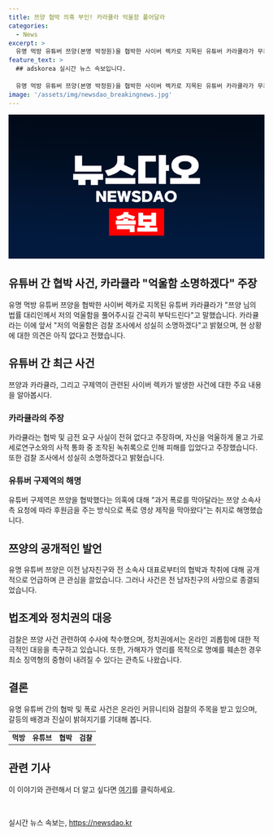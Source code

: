 ```yaml
---
title: 쯔양 협박 의혹 부인! 카라큘라 억울함 풀어달라
categories:
  - News
excerpt: >
  유명 먹방 유튜버 쯔양(본명 박정원)을 협박한 사이버 렉카로 지목된 유튜버 카라큘라가 무죄를 호소하며 쯔양의 법률 대리인에게 정당한 입증을 요청했다. 카라큘라는 협박과 관련한 어떠한 증거도 없다고 주장했으며, 쯔양의 과거 사건을 폭로한 이유와 관련된 의혹도 부인했다. 이에 따라 검찰은 쯔양 사건 관련 수사에 착수했고, 정치권은 사이버 렉카 문제에 대한 적극적인 대응을 요구했다. 이러한 사건은 명예훼손이 아닌 수익형 범죄로 판단되어, 가해자는 중형의 징역형을 받을 수 있다는 법조계의 관측이 나왔다.
feature_text: >
  ## adskorea 실시간 뉴스 속보입니다.

  유명 먹방 유튜버 쯔양(본명 박정원)을 협박한 사이버 렉카로 지목된 유튜버 카라큘라가 무죄를 호소하며 쯔양의 법률 대리인에게 정당한 입증을 요청했다. 카라큘라는 협박과 관련한 어떠한 증거도 없다고 주장했으며, 쯔양의 과거 사건을 폭로한 이유와 관련된 의혹도 부인했다. 이에 따라 검찰은 쯔양 사건 관련 수사에 착수했고, 정치권은 사이버 렉카 문제에 대한 적극적인 대응을 요구했다. 이러한 사건은 명예훼손이 아닌 수익형 범죄로 판단되어, 가해자는 중형의 징역형을 받을 수 있다는 법조계의 관측이 나왔다.
image: '/assets/img/newsdao_breakingnews.jpg'
---
```


<p><img src="/assets/img/newsdao_breakingnews.jpg" alt="adskorea 속보" /></p>

<h2>유튜버 간 협박 사건, 카라큘라 "억울함 소명하겠다" 주장</h2>

<p data-ke-size="size16">유명 먹방 유튜버 쯔양을 협박한 사이버 렉카로 지목된 유튜버 카라큘라가 "쯔양 님의 법률 대리인께서 저의 억울함을 풀어주시길 간곡히 부탁드린다"고 말했습니다. 카라큘라는 이에 앞서 "저의 억울함은 검찰 조사에서 성실히 소명하겠다"고 밝혔으며, 현 상황에 대한 의견은 아직 없다고 전했습니다.</p>

<h2 data-ke-size="size26">유튜버 간 최근 사건</h2>

<p data-ke-size="size16">쯔양과 카라큘라, 그리고 구제역이 관련된 사이버 렉카가 발생한 사건에 대한 주요 내용을 알아봅시다.</p>

<h3>카라큘라의 주장</h3>

<p data-ke-size="size16">카라큘라는 협박 및 금전 요구 사실이 전혀 없다고 주장하며, 자신을 억울하게 몰고 가로세로연구소와의 사적 통화 중 조작된 녹취록으로 인해 피해를 입었다고 주장했습니다. 또한 검찰 조사에서 성실히 소명하겠다고 밝혔습니다.</p>

<h3>유튜버 구제역의 해명</h3>

<p data-ke-size="size16">유튜버 구제역은 쯔양을 협박했다는 의혹에 대해 "과거 폭로를 막아달라는 쯔양 소속사 측 요청에 따라 후원금을 주는 방식으로 폭로 영상 제작을 막아왔다"는 취지로 해명했습니다.</p>

<h2 data-ke-size="size26">쯔양의 공개적인 발언</h2>

<p data-ke-size="size16">유명 유튜버 쯔양은 이전 남자친구와 전 소속사 대표로부터의 협박과 착취에 대해 공개적으로 언급하며 큰 관심을 끌었습니다. 그러나 사건은 전 남자친구의 사망으로 종결되었습니다.</p>

<h2 data-ke-size="size26">법조계와 정치권의 대응</h2>

<p data-ke-size="size16">검찰은 쯔양 사건 관련하여 수사에 착수했으며, 정치권에서는 온라인 괴롭힘에 대한 적극적인 대응을 촉구하고 있습니다. 또한, 가해자가 영리를 목적으로 명예를 훼손한 경우 최소 징역형의 중형이 내려질 수 있다는 관측도 나왔습니다.</p>

<h2 data-ke-size="size26">결론</h2>

<p data-ke-size="size16">유명 유튜버 간의 협박 및 폭로 사건은 온라인 커뮤니티와 검찰의 주목을 받고 있으며, 갈등의 배경과 진실이 밝혀지기를 기대해 봅니다.</p>

<table>
<tbody>
<tr>
<td style="text-align: center; height: 17px;"><b>먹방</b></td>
<td style="text-align: center; height: 17px;"><b>유튜브</b></td>
<td style="text-align: center; height: 17px;"><b>협박</b></td>
<td style="text-align: center; height: 17px;"><b>검찰</b></td>
</tr>
</tbody>
</table>

<h2 data-ke-size="size26">관련 기사</h2>

<p data-ke-size="size16">이 이야기와 관련해서 더 알고 싶다면 <a href="https://www.edaily.co.kr/news/read?newsId=01597366625824184&mediaCodeNo=257">여기</a>를 클릭하세요.</p>

<p data-ke-size="size16">&nbsp;</p>
실시간 뉴스 속보는, <a href="https://newsdao.kr" rel="dofollow">https://newsdao.kr</a>


